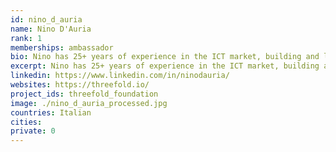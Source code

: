 ```yaml
---
id: nino_d_auria
name: Nino D'Auria
rank: 1
memberships: ambassador
bio: Nino has 25+ years of experience in the ICT market, building and leading winning teams and partnerships. Always in Sales and Marketing roles, he has an international career's path and a proven ability to create world-class organizations, nurture enduring client and partners relationships and win new business. He held senior/executive roles at firms like Digital Equipment, Compaq, EMC, Riverbed and Ericsson, he was the CEO of an Italian System Integrator and he is an expert in new business development, merge and acquisition, partnerships and complex opportunities management. He has been one of the pioneers of the Cloud wave, working on big Cloud transformation projects together with Service Providers and consulting firms. He has a degree in Business Economics from the University of Pavia, Italy. He is a relentless supporter of Inter Football Club. Ambassador fell in love with Threefold Internet capacity is the fastest growing commodity in the world and the creation of an exclusive currency for buying and selling it is ingenious. Based on the stability, neutrality and transparency principles I do believe the TF Token can be recognized as 'The currency' in the IT capacity exchange. 
excerpt: Nino has 25+ years of experience in the ICT market, building and leading winning teams and partnerships.
linkedin: https://www.linkedin.com/in/ninodauria/
websites: https://threefold.io/
project_ids: threefold_foundation
image: ./nino_d_auria_processed.jpg
countries: Italian
cities:
private: 0
---
```

